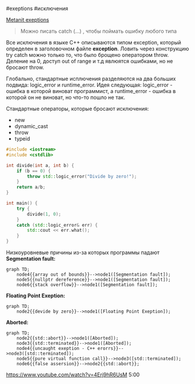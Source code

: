 #exeptions #исключения

[Metanit exeptions](https://metanit.com/cpp/tutorial/6.2.php)

>Можно писать catch (...) , чтобы поймать ошибку любого типа

Все исключения в языке C++ описываются типом exception, который определен в заголовочном файле **exception**. Ловить через конструкцию try catch можно только то, что было брощено оператором throw. Деление на 0, доступ out of range и т.д явлюятся ошибками, но не бросают throw.

Глобально, стандартные исплючения разделяются на два больших подвида: logic_error и runtime_error. Идея следующая: logic_error - ошибка в которой виноват программист, а runtime_error - ошибка в которой он не виноват, но что-то пошло не так.

Стандартные операторы, которые бросают исключения:
- new
- dynamic_cast
- throw
- typeid

```C++
#include <iostream>
#include <cstdlib>

int divide(int a, int b) {
	if (b == 0) {
		throw std::logic_error("Divide by zero!");
	}
	return a/b;
}

int main() {
	try {
		divide(1, 0);
	}
	catch (std::logic_error& err) {
		std::cout << err.what();
	}
}
```

Низкоуровневые причины из-за которых программы падают
**Segmentation fault:**
```mermaid
graph TD;
	node4{{array out of bounds}}-->node1([Segmentation fault]);
	node5{{nullptr dereference}}-->node1([Segmentation fault]);
	node6{{stack overflow}}-->node1([Segmentation fault]);
```
**Floating Point Exeption:**
```mermaid
graph TD;
	node2{{devide by zero}}-->node1([Floating Point Exeption]);
```
**Aborted:**
```mermaid
graph TD;
	node2{{std::abort}}-->node1([Aborted]);
	node3{{std::terminated}}-->node1([Aborted]);
	node4{{uncaught exeption - C++ erorrs}}-->node3([std::terminated]);
	node5{{pure virtual function call}}-->node3([std::terminated]);
	node6{{false assersion}}-->node2{{std::abort}};
```

https://www.youtube.com/watch?v=4Erj9hR6UsM
5:00